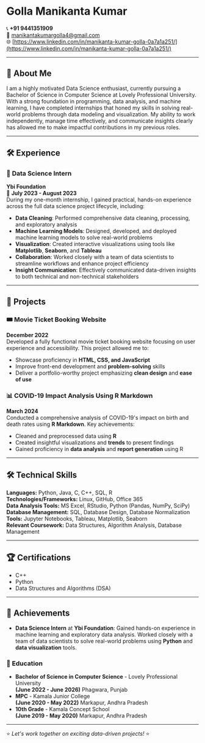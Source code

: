 # Golla Manikanta Kumar  
📞 **+91 9441351909**  
📧 [manikantakumargolla4@gmail.com](mailto:manikantakumargolla4@gmail.com)  
🌐 [https://www.linkedin.com/in/manikanta-kumar-golla-0a7a1a251/](https://www.linkedin.com/in/manikanta-kumar-golla-0a7a1a251/)

---

## 👋 About Me  
I am a highly motivated Data Science enthusiast, currently pursuing a Bachelor of Science in Computer Science at Lovely Professional University. With a strong foundation in programming, data analysis, and machine learning, I have completed internships that honed my skills in solving real-world problems through data modeling and visualization. My ability to work independently, manage time effectively, and communicate insights clearly has allowed me to make impactful contributions in my previous roles.

---

## 🛠️ Experience  

### 🌟 **Data Science Intern**  
**Ybi Foundation**  
📅 **July 2023 - August 2023**  
During my one-month internship, I gained practical, hands-on experience across the full data science project lifecycle, including:  
- **Data Cleaning**: Performed comprehensive data cleaning, processing, and exploratory analysis  
- **Machine Learning Models**: Designed, developed, and deployed machine learning models to solve real-world problems  
- **Visualization**: Created interactive visualizations using tools like **Matplotlib**, **Seaborn**, and **Tableau**  
- **Collaboration**: Worked closely with a team of data scientists to streamline workflows and enhance project efficiency  
- **Insight Communication**: Effectively communicated data-driven insights to both technical and non-technical stakeholders  

---

## 🚀 Projects  

### 🎟️ Movie Ticket Booking Website  
**December 2022**  
Developed a fully functional movie ticket booking website focusing on user experience and accessibility. This project allowed me to:  
- Showcase proficiency in **HTML, CSS, and JavaScript**  
- Improve front-end development and **problem-solving** skills  
- Deliver a portfolio-worthy project emphasizing **clean design** and **ease of use**  

### 📊 COVID-19 Impact Analysis Using R Markdown  
**March 2024**  
Conducted a comprehensive analysis of COVID-19's impact on birth and death rates using **R Markdown**. Key achievements:  
- Cleaned and preprocessed data using **R**  
- Created insightful visualizations and **trends** to present findings  
- Gained proficiency in **data analysis** and **report generation** using R  

---

## 🛠️ Technical Skills  
**Languages:** Python, Java, C, C++, SQL, R  
**Technologies/Frameworks:** Linux, GitHub, Office 365  
**Data Analysis Tools:** MS Excel, RStudio, Python (Pandas, NumPy, SciPy)  
**Database Management:** SQL, Database Design, Database Normalization  
**Tools:** Jupyter Notebooks, Tableau, Matplotlib, Seaborn  
**Relevant Coursework:** Data Structures, Algorithm Analysis, Database Management

---

## 🏆 Certifications  
- C++  
- Python  
- Data Structures and Algorithms (DSA)

---

## 🎯 Achievements  
- **Data Science Intern** at **Ybi Foundation**: Gained hands-on experience in machine learning and exploratory data analysis. Worked closely with a team of data scientists to solve real-world problems using **Python** and **data visualization** tools.

### 📅 Education  
- **Bachelor of Science in Computer Science** - Lovely Professional University  
  **(June 2022 - June 2026)** Phagwara, Punjab  
- **MPC** - Kamala Junior College  
  **(June 2020 - May 2022)** Markapur, Andhra Pradesh  
- **10th Grade** - Kamala Concept School  
  **(June 2019 - May 2020)** Markapur, Andhra Pradesh

---

⭐ *Let's work together on exciting data-driven projects!* ⭐  
